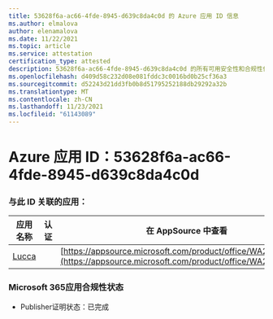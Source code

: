 ```yaml
---
title: 53628f6a-ac66-4fde-8945-d639c8da4c0d 的 Azure 应用 ID 信息
ms.author: elmalova
author: elenamalova
ms.date: 11/22/2021
ms.topic: article
ms.service: attestation
certification_type: attested
description: 53628f6a-ac66-4fde-8945-d639c8da4c0d 的所有可用安全性和合规性信息。
ms.openlocfilehash: d409d58c232d08e081fddc3c0016bd0b25cf36a3
ms.sourcegitcommit: d52243d21dd3fb0b8d51795252188db29292a32b
ms.translationtype: MT
ms.contentlocale: zh-CN
ms.lasthandoff: 11/23/2021
ms.locfileid: "61143089"
---
```

# <a name="azure-app-id-53628f6a-ac66-4fde-8945-d639c8da4c0d"></a>Azure 应用 ID：53628f6a-ac66-4fde-8945-d639c8da4c0d


### <a name="apps-associated-with-this-id"></a>与此 ID 关联的应用：
| **应用名称** | **认证** | **在 AppSource 中查看** |
|--------------|---------------|-----------------------|
| [Lucca](https://docs.microsoft.com/microsoft-365-app-certification/forward/WA200001650) |  | [https://appsource.microsoft.com/product/office/WA200001650](https://appsource.microsoft.com/product/office/WA200001650) |

### <a name="microsoft-365-app-compliance-status"></a>Microsoft 365应用合规性状态
- Publisher证明状态：已完成
